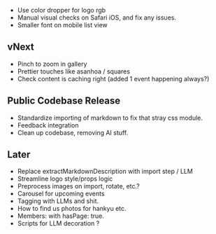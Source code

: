 - Use color dropper for logo rgb
- Manual visual checks on Safari iOS, and fix any issues.
- Smaller font on mobile list view

## vNext

- Pinch to zoom in gallery
- Prettier touches like asanhoa / squares
- Check content is caching right (added 1 event happening always?)

## Public Codebase Release

- Standardize importing of markdown to fix that stray css module.
- Feedback integration
- Clean up codebase, removing AI stuff.

## Later

- Replace extractMarkdownDescription with import step / LLM
- Streamline logo style/props logic
- Preprocess images on import, rotate, etc.?
- Carousel for upcoming events
- Tagging with LLMs and shit.
- How to find us photos for hankyu etc.
- Members: with hasPage: true.
- Scripts for LLM decoration ?
